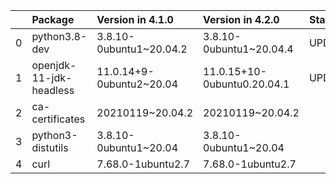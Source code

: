 <!-- markdown-link-check-disable -->

|    | Package                 | Version in 4.1.0         | Version in 4.2.0            | Status   |
|---:|:------------------------|:-------------------------|:----------------------------|:---------|
|  0 | python3.8-dev           | 3.8.10-0ubuntu1~20.04.2  | 3.8.10-0ubuntu1~20.04.4     | UPDATED  |
|  1 | openjdk-11-jdk-headless | 11.0.14+9-0ubuntu2~20.04 | 11.0.15+10-0ubuntu0.20.04.1 | UPDATED  |
|  2 | ca-certificates         | 20210119~20.04.2         | 20210119~20.04.2            |          |
|  3 | python3-distutils       | 3.8.10-0ubuntu1~20.04    | 3.8.10-0ubuntu1~20.04       |          |
|  4 | curl                    | 7.68.0-1ubuntu2.7        | 7.68.0-1ubuntu2.7           |          |